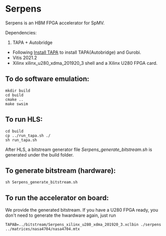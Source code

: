 # Serpens

Serpens is an HBM FPGA accelerator for SpMV. 

Dependencies: 
1. TAPA + Autobridge

+ Following [Install TAPA](https://tapa.readthedocs.io/en/release/installation.html) to install TAPA(Autobridge) and Gurobi.
+ Vitis 2021.2
+ Xilinx xilinx_u280_xdma_201920_3 shell and a Xilinx U280 FPGA card.


## To do software emulation:

    mkdir build
    cd build
    cmake ..
    make swsim
    
## To run HLS:

    cd build
    cp ../run_tapa.sh ./
    sh run_tapa.sh

After HLS, a bitstream generator file *Serpens_generate_bitstream.sh* is generated under the build folder. 

## To generate bitstream (hardware):

    sh Serpens_generate_bitstream.sh
    
## To run the accelerator on board:
We provide the generated bitstream. If you have a U280 FPGA ready, you don't need to generate the hwardware again, just run

    TAPAB=../bitstream/Serpens_xilinx_u280_xdma_201920_3.xclbin ./serpens ../matrices/nasa4704/nasa4704.mtx
